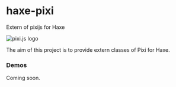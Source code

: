 haxe-pixi
=========

Extern of pixijs for Haxe

![pixi.js logo](http://www.goodboydigital.com/pixijs/logo_small.png)

The aim of this project is to provide extern classes of Pixi for Haxe.

### Demos ###

Coming soon.
